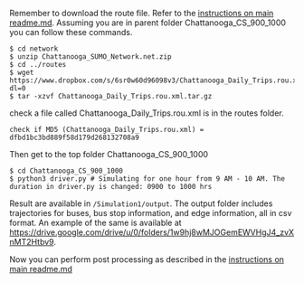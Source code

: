 Remember to download the route file. Refer to the [instructions on main readme.md](https://github.com/smarttransit-ai/transit-gym#step-3-run-simulation). Assuming you are in parent folder Chattanooga_CS_900_1000 you can follow these commands.

```
$ cd network
$ unzip Chattanooga_SUMO_Network.net.zip
$ cd ../routes
$ wget https://www.dropbox.com/s/6sr0w60d96098v3/Chattanooga_Daily_Trips.rou.xml.tar.gz?dl=0
$ tar -xzvf Chattanooga_Daily_Trips.rou.xml.tar.gz
```

check a file called Chattanooga_Daily_Trips.rou.xml is in the routes folder. 

```
check if MD5 (Chattanooga_Daily_Trips.rou.xml) = dfbd1bc3bd889f58d179d268132708a9
```

Then get to the top folder Chattanooga_CS_900_1000

```
$ cd Chattanooga_CS_900_1000
$ python3 driver.py # Simulating for one hour from 9 AM - 10 AM. The duration in driver.py is changed: 0900 to 1000 hrs
```

Result are available in `/Simulation1/output`.  The output folder includes trajectories for buses, bus stop information, and edge information, all in csv format. An example of the same is available at https://drive.google.com/drive/u/0/folders/1w9hj8wMJOGemEWVHgJ4_zvXnMT2Htbv9.

Now you can perform post processing as described in the [instructions on main readme.md](https://github.com/smarttransit-ai/transit-gym#step-4-post-processing-of-outputs) 
